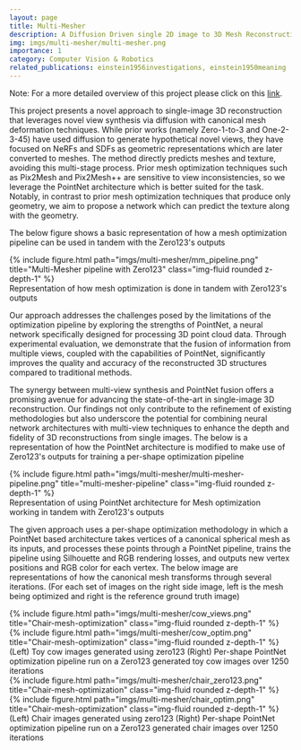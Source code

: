 ```yaml
---
layout: page
title: Multi-Mesher
description: A Diffusion Driven single 2D image to 3D Mesh Reconstruction using Zero123 and PointNet architecture
img: imgs/multi-mesher/multi-mesher.png
importance: 1
category: Computer Vision & Robotics
related_publications: einstein1956investigations, einstein1950meaning
---
```


<!-- Every project has a beautiful feature showcase page.
It's easy to include images in a flexible 3-column grid format.
Make your photos 1/3, 2/3, or full width.

To give your project a background in the portfolio page, just add the img tag to the front matter like so:

    ---
    layout: page
    title: project
    description: a project with a background image
    img: /assets/img/12.jpg
    --- -->
Note: For a more detailed overview of this project please click on this <a href='https://drive.google.com/file/d/1yn0MjJ9-HBUXjE_IMaKfhP4hUs6p00ui/view'>link</a>.

This project presents a novel approach to single-image 3D reconstruction that leverages novel view synthesis via diffusion with canonical mesh deformation techniques. While prior works (namely Zero-1-to-3 and One-2-3-45) have used diffusion to generate hypothetical novel views, they have focused on NeRFs and SDFs as geometric representations which are later converted to meshes. The method directly predicts meshes and texture, avoiding this multi-stage process. Prior mesh optimization techniques such as Pix2Mesh and Pix2Mesh++ are sensitive to view inconsistencies, so we leverage the PointNet architecture which is better suited for the task. Notably, in contrast to prior mesh optimization techniques that produce only geometry, we aim to propose a network which can predict the texture along with the geometry.

The below figure shows a basic representation of how a mesh optimization pipeline can be used in tandem with the Zero123's outputs

<div class="row justify-content-sm-center">
    <div class="col-sm mt-3 mt-md-0">
        {% include figure.html path="imgs/multi-mesher/mm_pipeline.png" title="Multi-Mesher pipeline with Zero123" class="img-fluid rounded z-depth-1" %}
    </div>
</div>
<div class="caption">
    Representation of how mesh optimization is done in tandem with Zero123's outputs
</div>

Our approach addresses the challenges posed by the limitations of the optimization pipeline by exploring the strengths of PointNet, a neural network specifically designed for processing 3D point cloud data. Through experimental evaluation, we demonstrate that the fusion of information from multiple views, coupled with the capabilities of PointNet, significantly improves the quality and accuracy of the reconstructed 3D structures compared to traditional methods.

The synergy between multi-view synthesis and PointNet fusion offers a promising avenue for advancing the state-of-the-art in single-image 3D reconstruction. Our findings not only contribute to the refinement of existing methodologies but also underscore the potential for combining neural network architectures with multi-view techniques to enhance the depth and fidelity of 3D reconstructions from single images. The below is a representation of how the PointNet architecture is modified to make use of Zero123's outputs for training a per-shape optimization pipeline



<div class="row justify-content-sm-center">
    <div class="col-sm mt-3 mt-md-0">
        {% include figure.html path="imgs/multi-mesher/multi-mesher-pipeline.png" title="multi-mesher-pipeline" class="img-fluid rounded z-depth-1" %}
    </div>
</div>
<div class="caption">
    Representation of using PointNet architecture for Mesh optimization working in tandem with Zero123's outputs
</div>

The given approach uses a per-shape optimization methodology in which a PointNet based architecture takes vertices of a canonical spherical mesh as its inputs, and processes these points through a PointNet pipeline, trains the pipeline using Silhouette and RGB rendering losses, and outputs new vertex positions and RGB color for each vertex. The below image are representations of how the canonical mesh transforms through several iterations. (For each set of images on the right side image, left is the mesh being optimized and right is the reference ground truth image)

<div class="row justify-content-sm-center">
    <div class="col-sm mt-3 mt-md-0">
        {% include figure.html path="imgs/multi-mesher/cow_views.png" title="Chair-mesh-optimization" class="img-fluid rounded z-depth-1" %}
    </div>
    <div class="col-sm mt-3 mt-md-0">
        {% include figure.html path="imgs/multi-mesher/cow_optim.png" title="Chair-mesh-optimization" class="img-fluid rounded z-depth-1" %}
    </div>
</div>
<div class="caption">
    (Left) Toy cow images generated using zero123 (Right) Per-shape PointNet optimization pipeline run on a Zero123 generated toy cow images over 1250 iterations
</div>

<div class="row justify-content-sm-center">
    <div class="col-sm mt-3 mt-md-0">
        {% include figure.html path="imgs/multi-mesher/chair_zero123.png" title="Chair-mesh-optimization" class="img-fluid rounded z-depth-1" %}
    </div>
    <div class="col-sm mt-3 mt-md-0">
        {% include figure.html path="imgs/multi-mesher/chair_optim.png" title="Chair-mesh-optimization" class="img-fluid rounded z-depth-1" %}
    </div>
</div>
<div class="caption">
    (Left) Chair images generated using zero123 (Right) Per-shape PointNet optimization pipeline run on a Zero123 generated chair images over 1250 iterations
</div>
